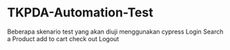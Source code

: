 # TKPDA-Automation-Test

Beberapa skenario test yang akan diuji menggunakan cypress
Login
Search a Product
add to cart
check out
Logout
